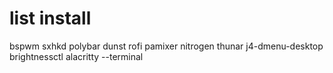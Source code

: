 # list install 

bspwm
sxhkd
polybar
dunst
rofi
pamixer
nitrogen
thunar
j4-dmenu-desktop
brightnessctl
alacritty --terminal